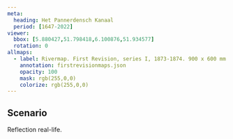 ```yaml
---
meta:
  heading: Het Pannerdensch Kanaal
  period: [1647-2022]
viewer:
  bbox: [5.880427,51.798418,6.100876,51.934577]
  rotation: 0
allmaps:
  - label: Rivermap. First Revision, series I, 1873-1874. 900 x 600 mm. Scale 1:10,000. P. Caland. Geoplaza, VU Amsterdam. 
    annotation: firstrevisionmaps.json
    opacity: 100
    mask: rgb(255,0,0)
    colorize: rgb(255,0,0)
---
```


## Scenario

Reflection real-life.
